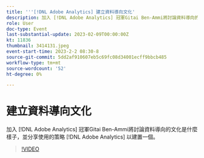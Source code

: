 ```yaml
---
title: '''[!DNL Adobe Analytics] 建立資料導向文化'
description: 加入 [!DNL Adobe Analytics] 冠軍Gitai Ben-Ammi將討論資料導向的文化是什麼樣子，並分享使用的策略 [!DNL Adobe Analytics] 以建置一個。
role: User
doc-type: Event
last-substantial-update: 2023-02-09T00:00:00Z
kt: 11836
thumbnail: 3414131.jpeg
event-start-time: 2023-2-2 08:30-8
source-git-commit: 5dd2af910607eb5c69fc08d34001ecff9bbcb485
workflow-type: tm+mt
source-wordcount: '52'
ht-degree: 0%

---
```


# 建立資料導向文化

加入 [!DNL Adobe Analytics] 冠軍Gitai Ben-Ammi將討論資料導向的文化是什麼樣子，並分享使用的策略 [!DNL Adobe Analytics] 以建置一個。

>[!VIDEO](https://video.tv.adobe.com/v/3414131/?quality=12&learn=on)
